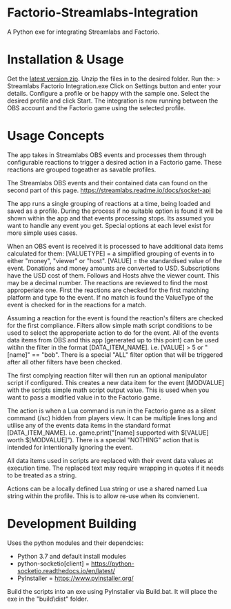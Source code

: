 # Factorio-Streamlabs-Integration


A Python exe for integrating Streamlabs and Factorio.


Installation & Usage
==========
Get the [latest version zip](https://github.com/muppet9010/Factorio-Streamlabs-Integration).
Unzip the files in to the desired folder.
Run the: > Streamlabs Factorio Integration.exe
Click on Settings button and enter your details.
Configure a profile or be happy with the sample one.
Select the desired profile and click Start.
The integration is now running between the OBS account and the Factorio game using the selected profile.


Usage Concepts
========

The app takes in Streamlabs OBS events and processes them through configurable reactions to trigger a desired action in a Factorio game. These reactions are grouped togeather as savable profiles.

The Streamlabs OBS events and their contained data can found on the second part of this page.
https://streamlabs.readme.io/docs/socket-api

The app runs a single grouping of reactions at a time, being loaded and saved as a profile. During the process if no suitable option is found it will be shown within the app and that events processing stops. Its assumed you want to handle any event you get. Special options at each level exist for more simple uses cases.

When an OBS event is received it is processed to have additional data items calculated for them:
    [VALUETYPE] = a simplified grouping of events in to either "money", "viewer" or "host".
    [VALUE] = the standardised value of the event. Donations and money amounts are converted to USD. Subscriptions have the USD cost of them. Follows and Hosts ahve the viewer count. This may be a decimal number.
The reactions are reviewed to find the most approperiate one. First the reactions are checked for the first matching platform and type to the event. If no match is found the ValueType of the event is checked for in the reactions for a match.

Assuming a reaction for the event is found the reaction's filters are checked for the first compliance. Filters allow simple math script conditions to be used to select the approperiate action to do for the event. All of the events data items from OBS and this app (generated up to this point) can be used witihn the filter in the format [DATA_ITEM_NAME]. i.e. [VALUE] > 5 or "[name]" == "bob". There is a special "ALL" filter option that will be triggered after all other filters have been checked.

The first complying reaction filter will then run an optional manipulator script if configured. This creates a new data item for the event [MODVALUE] with the scripts simple math script output value. This is used when you want to pass a modified value in to the Factorio game.

The action is when a Lua command is run in the Factorio game as a silent command (/sc) hidden from players view. It can be multiple lines long and utilise any of the events data items in the standard format [DATA_ITEM_NAME]. i.e. game.print("[name] supported with $[VALUE] worth $[MODVALUE]"). There is a special "NOTHING" action that is intended for intentionally ignoring the event.

All data items used in scripts are replaced with their event data values at execution time. The replaced text may require wrapping in quotes if it needs to be treated as a string.

Actions can be a locally defined Lua string or use a shared named Lua string within the profile. This is to allow re-use when its convienent.




Development Building
=============
Uses the python modules and their dependcies:

- Python 3.7 and default install modules
- python-socketio[client]  =  https://python-socketio.readthedocs.io/en/latest/
- PyInstaller  =  https://www.pyinstaller.org/

Build the scripts into an exe using PyInstaller via Build.bat. It will place the exe in the "build\dist" folder.
